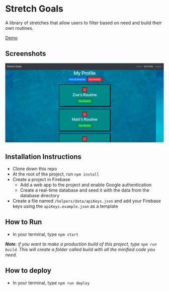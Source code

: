 # Stretch Goals
A library of stretches that allow users to filter based on need and build their own routines. 

[Demo](https://stretch-goals.firebaseapp.com/)

## Screenshots
![image of stretch goals website](https://raw.githubusercontent.com/MCaldwell-42/Personal-Bio-Site/master/StetchGoalsScreen.png)

## Installation Instructions
- Clone down this repo
- At the root of the project, run `npm install`
- Create a project in Firebase
  - Add a web app to the project and enable Google authentication
  - Create a real-time database and seed it with the data from the database directory
- Create a file named `/helpers/data/apiKeys.json` and add your Firebase keys using the `apiKeys.example.json` as a template

## How to Run
- In your terminal, type `npm start`

***Note**: if you want to make a production build of this project, type `npm run build`.  This will create a folder called build with all the minified code you need.*

## How to deploy
- In your terminal, type `npm run deploy`